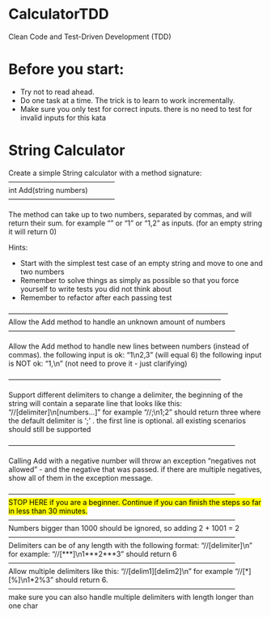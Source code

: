 # CalculatorTDD
Clean Code and Test-Driven Development (TDD)
<h1>Before you start:</h1> 
<ul>
  <li>Try not to read ahead.</li>
  <li>Do one task at a time. The trick is to learn to work incrementally.</li>
  <li>
Make sure you only test for correct inputs. there is no need to test for invalid inputs for this kata</li>
</ul>

<h1>String Calculator</h1>

Create a simple String calculator with a method signature:<br>
———————————————<br>
int Add(string numbers)<br>
———————————————<br>
<p>The method can take up to two numbers, separated by commas, and will return their sum. 
for example “” or “1” or “1,2” as inputs.
(for an empty string it will return 0) </p>
Hints:
<ul>
  <li>Start with the simplest test case of an empty string and move to one and two numbers
</li>
  <li>Remember to solve things as simply as possible so that you force yourself to write tests you did not think about
</li>
  <li>Remember to refactor after each passing test</pre>
</li>
</ul>
———————————————————————————————<br>
Allow the Add method to handle an unknown amount of numbers
————————————————————————————————<br>
<p>Allow the Add method to handle new lines between numbers (instead of commas).
the following input is ok: “1\n2,3” (will equal 6)
the following input is NOT ok: “1,\n” (not need to prove it - just clarifying)</p>
——————————————————————————————<br>
<p>Support different delimiters
to change a delimiter, the beginning of the string will contain a separate line that looks like this: “//[delimiter]\n[numbers…]” for example “//;\n1;2” should return three where the default delimiter is ‘;’ .
the first line is optional. all existing scenarios should still be supported</p>
————————————————————————————————<br>
<p>Calling Add with a negative number will throw an exception “negatives not allowed” - and the negative that was passed. 
if there are multiple negatives, show all of them in the exception message.</p>
————————————————————————————————<br>
<mark>STOP HERE if you are a beginner. Continue if you can finish the steps so far in less than 30 minutes.</mark>
————————————————————————————————<br>
Numbers bigger than 1000 should be ignored, so adding 2 + 1001 = 2
————————————————————————————————<br>
Delimiters can be of any length with the following format: “//[delimiter]\n” for example: “//[***]\n1***2***3” should return 6
————————————————————————————————<br>
Allow multiple delimiters like this: “//[delim1][delim2]\n” for example “//[*][%]\n1*2%3” should return 6.
————————————————————————————————<br>
make sure you can also handle multiple delimiters with length longer than one char

